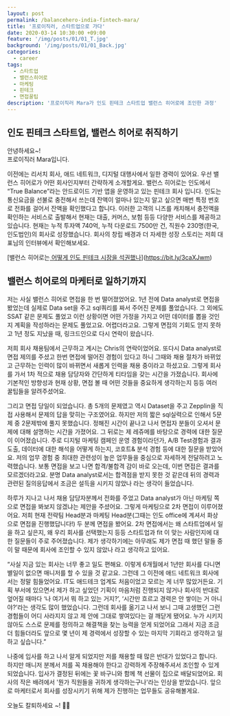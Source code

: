 ```yaml
---
layout: post
permalink: /balancehero-india-fintech-mara/
title: '프로이직러, 스타트업으로 가다'
date: 2020-03-14 10:30:00 +09:00
feature: '/img/posts/01/01_T.jpg'
background: '/img/posts/01/01_Back.jpg'
categories:
  - career
tags:
  - 스타트업
  - 밸런스히어로
  - 마케팅
  - 핀테크
  - 면접꿀팁
description: '프로이직러 Mara가 인도 핀테크 스타트업 밸런스 히어로에 조인한 과정'
---
```


## 인도 핀테크 스타트업, 밸런스 히어로 취직하기

안녕하세요~!<br>
프로이직러 Mara입니다. 

이전에는 리서치 회사, 애드 네트워크, 디지털 대행사에서 일한 경력이 있어요. 우선 밸런스 히어로가 어떤 회사인지부터 간략하게 소개할게요. 밸런스 히어로는 인도에서 “True Balance”라는 안드로이드 기반 앱을 운영하고 있는 핀테크 회사 입니다. 인도는 통신요금을 선불로 충전해서 쓰는데 잔액이 얼마나 있는지 알고 싶으면 매번 특정 번호로 전화를 걸어서 잔액을 확인했다고 합니다. 이러한 고객의 니즈를 캐치해서 충전액을 확인하는 서비스로 출발해서 현재는 대출, 커머스, 보험 등등 다양한 서비스를 제공하고 있습니다. 현재는 누적 투자액 740억, 누적 다운로드 7500만 건, 직원수 230명(한국, 인도법인)의 회사로 성장했습니다. 회사의 창립 배경과 더 자세한 성장 스토리는 저희 대표님의 인터뷰에서 확인해보세요.

[밸런스 히어로는[ 어떻게 인도 핀테크 시장을 석권했나](https://bit.ly/3caXJwm)](https://bit.ly/3caXJwm)

## 밸런스 히어로의 마케터로 일하기까지

저는 사실 밸런스 히어로 면접을 한 번 떨어졌었어요. 1년 전에 Data analyst로 면접을 봤었는데 실제로 Data set을 주고 sql쿼리를 짜서 주어진 문제를 풀었습니다. 그 외에도 SSAT 같은 문제도 풀었고 이런 상황이면 어떤 가정을 가지고 어떤 데이터를 뽑을 것인지 계획을 작성하라는 문제도 풀었고요. 어렵더라고요. 그렇게 면접의 기회도 얻지 못하고 1년 정도 지났을 때, 링크드인으로 다시 연락이 왔습니다.

저희 회사 채용팀에서 근무하고 계시는 Chris의 연락이었어요. 또다시 Data analyst로 면접 제의를 주셨고 한번 면접에 떨어진 경험이 있다고 하니 그때와 채용 절차가 바뀌었고 근무하는 인력이 많이 바뀌면서 새롭게 인력을 채용 중이라고 하셨고요. 그렇게 회사를 가서 1차 적으로 채용 담당자와 간단하게 티타임을 갖는 시간을 가졌습니다. 회사에 기본적인 방향성과 현재 상황, 면접 볼 때 어떤 것들을 중요하게 생각하는지 등등 여러 꿀팁들을 알려주셨어요.

그리고 면접 당일이 되었습니다. 총 5개의 문제였고 역시 Dataset을 주고 Zepplin을 직접 사용해서 문제의 답을 맞히는 구조였어요. 하지만 저의 짧은 sql실력으로 인해서 5문제 중 2문제밖에 풀지 못했습니다. 정해진 시간이 끝나고 나서 면접자 분들이 오셔서 문제에 대해 설명하는 시간을 가졌어요. 그 뒤로는 제 레쥬메를 바탕으로 경력에 대한 질문이 이어졌습니다. 주로 디지털 마케팅 캠페인 운영 경험이라던가, A/B Test경험과 결과 도출, 데이터에 대한 해석을 어떻게 하는지, 코호트& 분석 경험 등에 대한 질문을 받았어요. 저의 업무 경험 중 최대한 관련성이 높은 업무들을 중심으로 자세하게 전달하려고 노력했습니다. 보통 면접을 보고 나면 합격/불합격 감이 바로 오는데, 이번 면접은 결과를 모르겠더라고요. 분명 Data analyst로서는 합격점을 받지 못한 것 같은데 뒤의 경력과 관련된 질의응답에서 조금은 설득을 시키지 않았나 라는 생각이 들었습니다.

하루가 지나고 나서 채용 담당자분께서 전화를 주었고 Data analyst가 아닌 마케팅 쪽으로 면접을 봐보지 않겠냐는 제안을 주셨어요. 그렇게 마케팅으로 2차 면접이 이루어졌어요. 저희 현재 전략팀 Head분과 마케팅 Head분(그때는 인도 office에 계셔서 화상으로 면접을 진행했답니다!) 두 분께 면접을 봤어요. 2차 면접에서는 왜 스타트업에서 일을 하고 싶은지, 왜 우리 회사를 선택했는지 등등 스타트업과 fit 이 맞는 사람인지에 대한 질문들이 주로 주어졌습니다. 제가 생각하기에는 아무래도 제가 면접 때 했던 말들 중 이 말 때문에 회사에 조인할 수 있지 않았나 라고 생각하고 있어요.

“사실 지금 있는 회사는 너무 좋고 일도 편해요. 이렇게 6개월에서 1년만 회사를 다니면 별일이 없으면 매니저를 할 수 있을 것 같고요. 그런데 그 이전에 애드 네트워크 회사에서는 정말 힘들었어요. IT도 애드테크 업계도 처음이었고 모르는 게 너무 많았거든요. 기획 부서에 있으면서 제가 하고 싶었던 기획이 마음처럼 진행되지 않거나 회사의 반대로 엎어질 때마다 ‘나 여기서 뭐 하고 있는 거지?’, ‘시간만 흐르고 경력은 안 쌓이는 거 아니야?’라는 생각도 많이 했었습니다. 그런데 회사를 옮기고 나서 보니 그때 고생했던 그런 경험들이 어디 사라지지 않고 제 안에 그대로 쌓여있다는 걸 깨닫게 됐어요. 누가 시키지 않아도 스스로 문제를 정의하고 해결책을 찾는 능력을 얻게 되었어요 그래서 지금 조금 더 힘들더라도 앞으로 몇 년이 제 경력에서 성장할 수 있는 마지막 기회라고 생각하고 일하고 싶습니다.”

나중에 입사를 하고 나서 알게 되었지만 저를 채용할 때 많은 반대가 있었다고 합니다. 하지만 매니저 분께서 저를 꼭 채용해야 한다고 강력하게 주장해주셔서 조인할 수 있게 되었습니다. 입사가 결정된 뒤에는 꽃 바구니와 함께 책 선물이 집으로 배달되었어요. 회사의 작은 배려에서 '뭔가 직원들을 귀하게 생각하는구나'라는 인상을 받았습니다. 앞으로 마케터로서 회사를 성장시키기 위해 제가 진행하는 업무들도 공유해볼게요.

오늘도 칼퇴하세요 ~! 🙋‍♀️